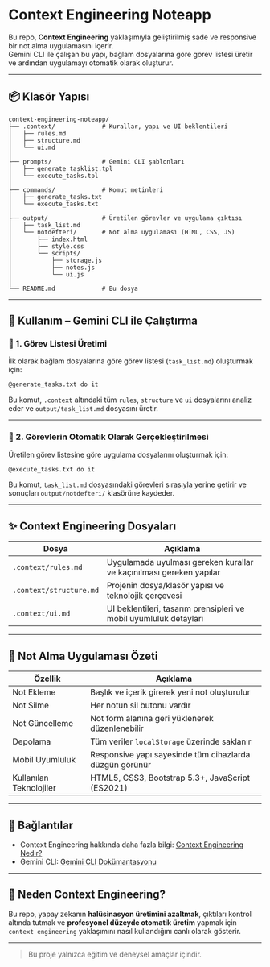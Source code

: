 # Context Engineering Noteapp

Bu repo, **Context Engineering** yaklaşımıyla geliştirilmiş sade ve responsive bir not alma uygulamasını içerir.  
Gemini CLI ile çalışan bu yapı, bağlam dosyalarına göre görev listesi üretir ve ardından uygulamayı otomatik olarak oluşturur.

---

## 📦 Klasör Yapısı

```
context-engineering-noteapp/
├── .context/             # Kurallar, yapı ve UI beklentileri
│   ├── rules.md
│   ├── structure.md
│   └── ui.md
│
├── prompts/              # Gemini CLI şablonları
│   ├── generate_tasklist.tpl
│   └── execute_tasks.tpl
│
├── commands/             # Komut metinleri
│   ├── generate_tasks.txt
│   └── execute_tasks.txt
│
├── output/               # Üretilen görevler ve uygulama çıktısı
│   ├── task_list.md
│   └── notdefteri/       # Not alma uygulaması (HTML, CSS, JS)
│       ├── index.html
│       ├── style.css
│       └── scripts/
│           ├── storage.js
│           ├── notes.js
│           └── ui.js
│
└── README.md             # Bu dosya
```

---

## 🧪 Kullanım – Gemini CLI ile Çalıştırma

### 🔹 1. Görev Listesi Üretimi

İlk olarak bağlam dosyalarına göre görev listesi (`task_list.md`) oluşturmak için:

```bash
@generate_tasks.txt do it
```

Bu komut, `.context` altındaki tüm `rules`, `structure` ve `ui` dosyalarını analiz eder ve `output/task_list.md` dosyasını üretir.

---

### 🔹 2. Görevlerin Otomatik Olarak Gerçekleştirilmesi

Üretilen görev listesine göre uygulama dosyalarını oluşturmak için:

```bash
@execute_tasks.txt do it
```

Bu komut, `task_list.md` dosyasındaki görevleri sırasıyla yerine getirir ve sonuçları `output/notdefteri/` klasörüne kaydeder.

---

## ✨ Context Engineering Dosyaları

| Dosya                     | Açıklama                                                           |
|--------------------------|--------------------------------------------------------------------|
| `.context/rules.md`      | Uygulamada uyulması gereken kurallar ve kaçınılması gereken yapılar |
| `.context/structure.md`  | Projenin dosya/klasör yapısı ve teknolojik çerçevesi               |
| `.context/ui.md`         | UI beklentileri, tasarım prensipleri ve mobil uyumluluk detayları |

---

## 📝 Not Alma Uygulaması Özeti

| Özellik             | Açıklama                                                  |
|---------------------|-----------------------------------------------------------|
| Not Ekleme          | Başlık ve içerik girerek yeni not oluşturulur            |
| Not Silme           | Her notun sil butonu vardır                               |
| Not Güncelleme      | Not form alanına geri yüklenerek düzenlenebilir          |
| Depolama            | Tüm veriler `localStorage` üzerinde saklanır             |
| Mobil Uyumluluk     | Responsive yapı sayesinde tüm cihazlarda düzgün görünür  |
| Kullanılan Teknolojiler | HTML5, CSS3, Bootstrap 5.3+, JavaScript (ES2021)        |

---

## 📎 Bağlantılar

- Context Engineering hakkında daha fazla bilgi: [Context Engineering Nedir?](https://github.com/Wirasm/PRPs-agentic-eng)
- Gemini CLI: [Gemini CLI Dokümantasyonu](https://deepmind.google/discover/gemini)

---

## 🧠 Neden Context Engineering?

Bu repo, yapay zekanın **halüsinasyon üretimini azaltmak**, çıktıları kontrol altında tutmak ve **profesyonel düzeyde otomatik üretim** yapmak için `context engineering` yaklaşımını nasıl kullandığını canlı olarak gösterir.

---

> Bu proje yalnızca eğitim ve deneysel amaçlar içindir.  
